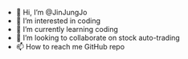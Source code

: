 - 👋 Hi, I’m @JinJungJo
- 👀 I’m interested in coding
- 🌱 I’m currently learning coding
- 💞️ I’m looking to collaborate on stock auto-trading
- 📫 How to reach me GitHub repo

<!---
JinJungJo/JinJungJo is a ✨ special ✨ repository because its `README.md` (this file) appears on your GitHub profile.
You can click the Preview link to take a look at your changes.
--->
